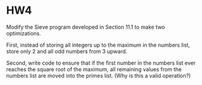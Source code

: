 # HW4


Modify the Sieve program developed in Section 11.1 to make two optimizations. 

First, instead of storing all integers up to the maximum in the numbers list, 
store only 2 and all odd numbers from 3 upward. 

Second, write code to ensure that if the first number in the numbers list ever reaches the square root of the maximum, 
all remaining values from the numbers list are moved into the primes list. 
(Why is this a valid operation?)

